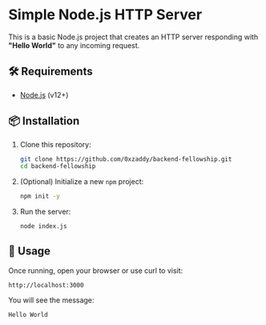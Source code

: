 # Simple Node.js HTTP Server

This is a basic Node.js project that creates an HTTP server responding with **"Hello World"** to any incoming request.

## 🛠️ Requirements
- [Node.js](https://nodejs.org/) (v12+)

## 📦 Installation
1. Clone this repository:
   ```bash
   git clone https://github.com/0xzaddy/backend-fellowship.git
   cd backend-fellowship
   ```

2. (Optional) Initialize a new `npm` project:
   ```bash
   npm init -y
   ```

3. Run the server:
   ```bash
   node index.js
   ```

## 🚀 Usage
Once running, open your browser or use curl to visit:

```
http://localhost:3000
```

You will see the message:

```
Hello World
```
